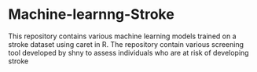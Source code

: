 # Machine-learnng-Stroke
This repository contains various machine learning models trained on a stroke dataset using caret in R. The repository contain various screening tool developed by shny to assess individuals who are at risk of developing stroke 
